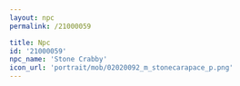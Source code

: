 ```yaml
---
layout: npc
permalink: /21000059

title: Npc
id: '21000059'
npc_name: 'Stone Crabby'
icon_url: 'portrait/mob/02020092_m_stonecarapace_p.png'
---
```

